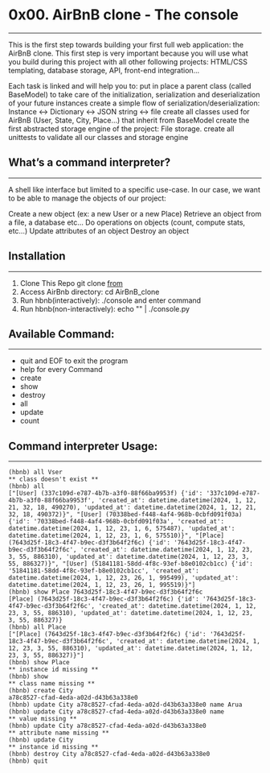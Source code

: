 # 0x00. AirBnB clone - The console
***

This is the first step towards building your first full web application: the AirBnB clone. This first step is very important because you will use what you build during this project with all other following projects: HTML/CSS templating, database storage, API, front-end integration…

Each task is linked and will help you to: 
put in place a parent class (called BaseModel) to take care of the initialization, serialization and deserialization of your future instances 
create a simple flow of serialization/deserialization: Instance <-> Dictionary <-> JSON string <-> file 
create all classes used for AirBnB (User, State, City, Place…) that inherit from BaseModel 
create the first abstracted storage engine of the project: File storage. 
create all unittests to validate all our classes and storage engine 

## What’s a command interpreter?
---

A shell like interface but limited to a specific use-case. In our case, we want to be able to manage the objects of our project:

Create a new object (ex: a new User or a new Place) 
Retrieve an object from a file, a database etc… 
Do operations on objects (count, compute stats, etc…) 
Update attributes of an object 
Destroy an object 

## Installation
---

1. Clone This Repo git clone [from](https://github.com/Tayebwa-ian/AirBnB_clone)
2. Access AirBnb directory: cd AirBnB_clone
3. Run hbnb(interactively): ./console and enter command
4. Run hbnb(non-interactively): echo "<command>" | ./console.py

## Available Command:
---

* quit and EOF to exit the program
* help for every Command
* create
* show
* destroy
* all
* update
* count

## Command interpreter Usage:
---

```
(hbnb) all Vser 
** class doesn't exist ** 
(hbnb) all 
["[User] (337c109d-e787-4b7b-a3f0-88f66ba9953f) {'id': '337c109d-e787-4b7b-a3f0-88f66ba9953f', 'created_at': datetime.datetime(2024, 1, 12, 21, 32, 18, 490270), 'updated_at': datetime.datetime(2024, 1, 12, 21, 32, 18, 490372)}", "[User] (70338bed-f448-4af4-968b-0cbfd091f03a) {'id': '70338bed-f448-4af4-968b-0cbfd091f03a', 'created_at': datetime.datetime(2024, 1, 12, 23, 1, 6, 575487), 'updated_at': datetime.datetime(2024, 1, 12, 23, 1, 6, 575510)}", "[Place] (7643d25f-18c3-4f47-b9ec-d3f3b64f2f6c) {'id': '7643d25f-18c3-4f47-b9ec-d3f3b64f2f6c', 'created_at': datetime.datetime(2024, 1, 12, 23, 3, 55, 886310), 'updated_at': datetime.datetime(2024, 1, 12, 23, 3, 55, 886327)}", "[User] (51841181-58dd-4f8c-93ef-b8e0102cb1cc) {'id': '51841181-58dd-4f8c-93ef-b8e0102cb1cc', 'created_at': datetime.datetime(2024, 1, 12, 23, 26, 1, 995499), 'updated_at': datetime.datetime(2024, 1, 12, 23, 26, 1, 995519)}"] 
(hbnb) show Place 7643d25f-18c3-4f47-b9ec-d3f3b64f2f6c 
[Place] (7643d25f-18c3-4f47-b9ec-d3f3b64f2f6c) {'id': '7643d25f-18c3-4f47-b9ec-d3f3b64f2f6c', 'created_at': datetime.datetime(2024, 1, 12, 23, 3, 55, 886310), 'updated_at': datetime.datetime(2024, 1, 12, 23, 3, 55, 886327)} 
(hbnb) all Place 
["[Place] (7643d25f-18c3-4f47-b9ec-d3f3b64f2f6c) {'id': '7643d25f-18c3-4f47-b9ec-d3f3b64f2f6c', 'created_at': datetime.datetime(2024, 1, 12, 23, 3, 55, 886310), 'updated_at': datetime.datetime(2024, 1, 12, 23, 3, 55, 886327)}"] 
(hbnb) show Place 
** instance id missing ** 
(hbnb) show 
** class name missing ** 
(hbnb) create City 
a78c8527-cfad-4eda-a02d-d43b63a338e0 
(hbnb) update City a78c8527-cfad-4eda-a02d-d43b63a338e0 name Arua 
(hbnb) update City a78c8527-cfad-4eda-a02d-d43b63a338e0 name 
** value missing ** 
(hbnb) update City a78c8527-cfad-4eda-a02d-d43b63a338e0 
** attribute name missing ** 
(hbnb) update City 
** instance id missing ** 
(hbnb) destroy City a78c8527-cfad-4eda-a02d-d43b63a338e0 
(hbnb) quit 
```
